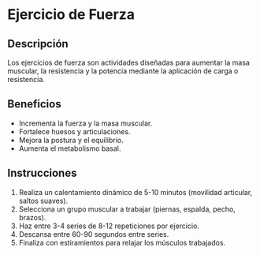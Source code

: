 # Ejercicio de Fuerza

## Descripción
Los ejercicios de fuerza son actividades diseñadas para aumentar la masa muscular, la resistencia y la potencia mediante la aplicación de carga o resistencia.

## Beneficios
- Incrementa la fuerza y la masa muscular.
- Fortalece huesos y articulaciones.
- Mejora la postura y el equilibrio.
- Aumenta el metabolismo basal.

## Instrucciones
1. Realiza un calentamiento dinámico de 5-10 minutos (movilidad articular, saltos suaves).
2. Selecciona un grupo muscular a trabajar (piernas, espalda, pecho, brazos).
3. Haz entre 3-4 series de 8-12 repeticiones por ejercicio.
4. Descansa entre 60-90 segundos entre series.
5. Finaliza con estiramientos para relajar los músculos trabajados.